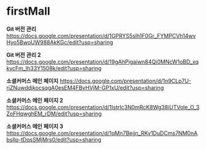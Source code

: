 # firstMall

**Git 버전 관리**
https://docs.google.com/presentation/d/1GPRYS5slh1F0Gr_FYMPCVh14wvHyo5BwoUW988AkKGc/edit?usp=sharing

**Git 버전 관리 2**
https://docs.google.com/presentation/d/19gAhPigaiwn84Qi0MNcW1oBD_xqkycFm_Ih33Y1508k/edit?usp=sharing

**소셜커머스 메인 페이지**
https://docs.google.com/presentation/d/1n9CLp7U-riZNuwddjkocsqgA0esEM4FBvHVjM-GP1xU/edit?usp=sharing

**소셜커머스 메인 페이지 2**
https://docs.google.com/presentation/d/1IstrIc3N0mRcK8Wg38iUTVole_O_3ZoFHqwghEM_rDM/edit?usp=sharing

**소셜커머스 메인 페이지 3**
https://docs.google.com/presentation/d/1qMn7Bejjn_RKy1DuDCms7NM0nAbsllp-tDqsSMjMrs0/edit?usp=sharing

